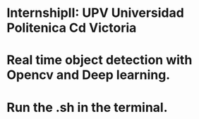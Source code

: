 # InternshipII: UPV Universidad Politenica Cd Victoria
# Real time object detection with Opencv and Deep learning.
# Run the .sh in the terminal.
